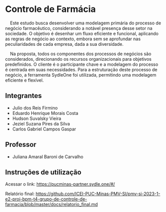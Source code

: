 # Controle de Farmácia

&nbsp;&nbsp;&nbsp;&nbsp;Este estudo busca desenvolver uma modelagem primária do processo de negócio farmacêutico, considerando a notável presença desse setor na sociedade. O objetivo é desenhar um fluxo eficiente e funcional, aplicando as regras de negócio ao contexto, embora sem se aprofundar nas peculiaridades de cada empresa, dada a sua diversidade. 

&nbsp;&nbsp;&nbsp;&nbsp;Na proposta, todos os componentes dos processos de negócios são considerados, direcionando os recursos organizacionais para objetivos predefinidos. O cliente é o participante chave e a modelagem do processo é centrada em suas necessidades. Para a estruturação deste processo de negócio, a ferramenta SydleOne foi utilizada, permitindo uma modelagem eficiente e flexível. 

## Integrantes

* Julio dos Reis Firmino
* Eduardo Henrique Morais Costa
* Hudson Suvalsky Vieira
* Jeziel Suzana Pires da Silva
* Carlos Gabriel Campos Gaspar

## Professor

* Juliana Amaral Baroni de Carvalho

## Instruções de utilização

Acessar o link: https://pucminas-partner.sydle.one/#/

Relatório final: https://github.com/ICEI-PUC-Minas-PMV-SI/pmv-si-2023-1-e2-proj-bpm-t4-grupo-de-controle-de-farmacia/blob/master/docs/relatorio_final.md
